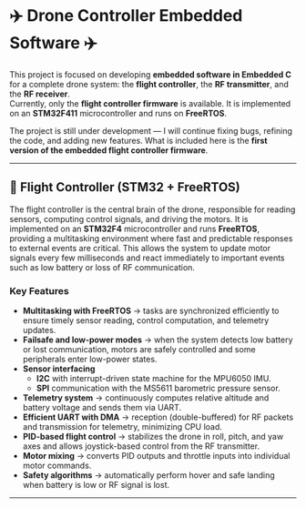 # ✈️ Drone Controller Embedded Software ✈️  

This project is focused on developing **embedded software in Embedded C** for a complete drone system: the **flight controller**, the **RF transmitter**, and the **RF receiver**.  
Currently, only the **flight controller firmware** is available. It is implemented on an **STM32F411** microcontroller and runs on **FreeRTOS**.  

The project is still under development — I will continue fixing bugs, refining the code, and adding new features. What is included here is the **first version of the embedded flight controller firmware**.  

---

## 🧠 Flight Controller (STM32 + FreeRTOS)

The flight controller is the central brain of the drone, responsible for reading sensors, computing control signals, and driving the motors. It is implemented on an **STM32F4** microcontroller and runs **FreeRTOS**, providing a multitasking environment where fast and predictable responses to external events are critical. This allows the system to update motor signals every few milliseconds and react immediately to important events such as low battery or loss of RF communication.

### Key Features

- **Multitasking with FreeRTOS** → tasks are synchronized efficiently to ensure timely sensor reading, control computation, and telemetry updates.  
- **Failsafe and low-power modes** → when the system detects low battery or lost communication, motors are safely controlled and some peripherals enter low-power states.  
- **Sensor interfacing**  
  - **I2C** with interrupt-driven state machine for the MPU6050 IMU.  
  - **SPI** communication with the MS5611 barometric pressure sensor.  
- **Telemetry system** → continuously computes relative altitude and battery voltage and sends them via UART.  
- **Efficient UART with DMA** → reception (double-buffered) for RF packets and transmission for telemetry, minimizing CPU load.  
- **PID-based flight control** → stabilizes the drone in roll, pitch, and yaw axes and allows joystick-based control from the RF transmitter.  
- **Motor mixing** → converts PID outputs and throttle inputs into individual motor commands.  
- **Safety algorithms** → automatically perform hover and safe landing when battery is low or RF signal is lost.

---
